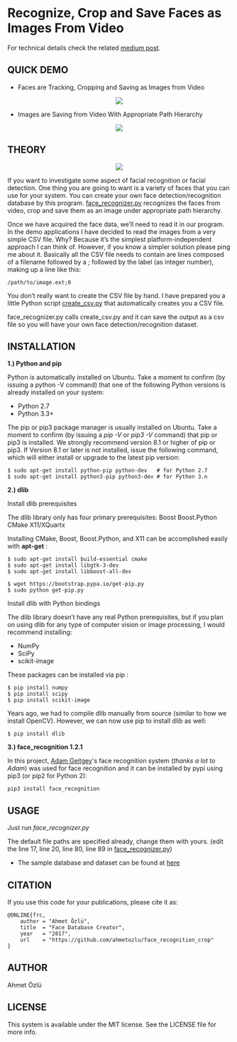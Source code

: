 # Recognize, Crop and Save Faces as Images From Video

For technical details check the related [medium post](https://medium.com/@ahmetozlu93/creating-multi-view-face-recognition-detection-database-for-deep-learning-in-programmatic-way-14bbdd4b00a9).

## QUICK DEMO

- Faces are Tracking, Cropping and Saving as Images from Video

<p align="center">
  <img src="https://user-images.githubusercontent.com/22610163/30784383-d75e112c-a15c-11e7-88e9-ec9ded45f57b.gif">
</p>

- Images are Saving from Video With Appropriate Path Hierarchy

<p align="center">
  <img src="https://user-images.githubusercontent.com/22610163/30775206-0d959a3c-a098-11e7-965e-add626987376.gif">
</p>

## THEORY

<p align="center">
  <img src="https://user-images.githubusercontent.com/22610163/31285196-6670180a-aac3-11e7-95dc-f8d65d02195a.png">
</p>

If you want to investigate some aspect of facial recognition or facial detection. One thing you are going to want is a variety of faces that you can use for your system. You can create your own face detection/recognition database by this program. [face_recognizer.py](https://github.com/ahmetozlu/face_database_creator/blob/master/face_recognizer.py) recognizes the faces from video, crop and save them as an image under appropriate path hierarchy.

Once we have acquired the face data, we’ll need to read it in our program. In the demo applications I have decided to read the images from a very simple CSV file. Why? Because it’s the simplest platform-independent approach I can think of. However, if you know a simpler solution please ping me about it. Basically all the CSV file needs to contain are lines composed of a filename followed by a ; followed by the label (as integer number), making up a line like this:

    /path/to/image.ext;0

You don’t really want to create the CSV file by hand. I have prepared you a little Python script [create_csv.py](https://github.com/ahmetozlu/face_database_creator/blob/master/create_csv.py) that automatically creates you a CSV file.
    
face_recognizer.py calls create_csv.py and it can save the output as a csv file so you will have your own face detection/recognition dataset.

## INSTALLATION

**1.) Python and pip**

Python is automatically installed on Ubuntu. Take a moment to confirm (by issuing a python -V command) that one of the following Python versions is already installed on your system:


- Python 2.7
- Python 3.3+

The pip or pip3 package manager is usually installed on Ubuntu. Take a moment to confirm (by issuing a *pip -V* or *pip3 -V* command) that pip or pip3 is installed. We strongly recommend version 8.1 or higher of pip or pip3. If Version 8.1 or later is not installed, issue the following command, which will either install or upgrade to the latest pip version:

    $ sudo apt-get install python-pip python-dev   # for Python 2.7
    $ sudo apt-get install python3-pip python3-dev # for Python 3.n
    
**2.) dlib**

Install dlib prerequisites

The dlib library only has four primary prerequisites:
Boost
Boost.Python
CMake
X11/XQuartx

Installing CMake, Boost, Boost.Python, and X11 can be accomplished easily with  **apt-get** :

    $ sudo apt-get install build-essential cmake
    $ sudo apt-get install libgtk-3-dev
    $ sudo apt-get install libboost-all-dev
    
    $ wget https://bootstrap.pypa.io/get-pip.py
    $ sudo python get-pip.py
    
Install dlib with Python bindings

The dlib library doesn’t have any real Python prerequisites, but if you plan on using dlib for any type of computer vision or image processing, I would recommend installing:


- NumPy
- SciPy
- scikit-image

These packages can be installed via pip :

    $ pip install numpy
    $ pip install scipy
    $ pip install scikit-image
    
Years ago, we had to compile dlib manually from source (similar to how we install OpenCV). However, we can now use pip  to install dlib as well:

    $ pip install dlib
    
**3.) face_recognition 1.2.1**

In this project, [Adam Geitgey](https://github.com/ageitgey/face_recognition)'s face recognition system (*thanks a lot to Adam*) was used for face recognition and it can be installed by pypi using pip3 (or pip2 for Python 2):
    
    pip3 install face_recognition

## USAGE

Just run *face_recognizer.py*

The default file paths are specified already, change them with yours. (edit the line 17, line 20, line 80, line 89 in [face_recognizer.py](https://github.com/ahmetozlu/face_database_creator/blob/master/face_recognizer.py))

- The sample database and dataset can be found at [here](https://github.com/ahmetozlu/face_database_creator/tree/master/sample)

## CITATION
If you use this code for your publications, please cite it as:

    @ONLINE{frc,
        author = "Ahmet Özlü",
        title  = "Face Database Creator",
        year   = "2017",
        url    = "https://github.com/ahmetozlu/face_recognition_crop"
    }

## AUTHOR
Ahmet Özlü

## LICENSE
This system is available under the MIT license. See the LICENSE file for more info.

